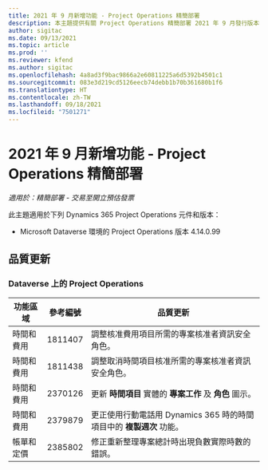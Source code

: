 ```yaml
---
title: 2021 年 9 月新增功能 - Project Operations 精簡部署
description: 本主題提供有關 Project Operations 精簡部署 2021 年 9 月發行版本中所提供之品質更新的資訊。
author: sigitac
ms.date: 09/13/2021
ms.topic: article
ms.prod: ''
ms.reviewer: kfend
ms.author: sigitac
ms.openlocfilehash: 4a8ad3f9bac9866a2e60811225a6d5392b4501c1
ms.sourcegitcommit: 083e3d219cd5126eecb74debb1b70b361680b1f6
ms.translationtype: HT
ms.contentlocale: zh-TW
ms.lasthandoff: 09/18/2021
ms.locfileid: "7501271"
---
```

# <a name="whats-new-september-2021---project-operations-lite-deployment"></a>2021 年 9 月新增功能 - Project Operations 精簡部署

_適用於：精簡部署 - 交易至開立預估發票_

此主題適用於下列 Dynamics 365 Project Operations 元件和版本：

  - Microsoft Dataverse 環境的 Project Operations 版本 4.14.0.99


## <a name="quality-updates"></a>品質更新

### <a name="project-operations-on-dataverse"></a>Dataverse 上的 Project Operations


| **功能區域** | **參考編號** | **品質更新** |
| --- | --- | --- |
| 時間和費用 | 1811407 | 調整核准費用項目所需的專案核准者資訊安全角色。 |
| 時間和費用 | 1811438 | 調整取消時間項目核准所需的專案核准者資訊安全角色。 |
| 時間和費用 | 2370126 | 更新 **時間項目** 實體的 **專案工作** 及 **角色** 圖示。 |
| 時間和費用 | 2379879 | 更正使用行動電話用 Dynamics 365 時的時間項目中的 **複製週次** 功能。 |
| 帳單和定價 | 2385802 | 修正重新整理專案總計時出現負數實際時數的錯誤。|
